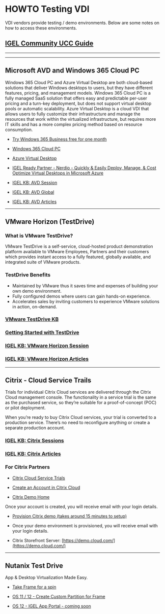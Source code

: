 # HOWTO Testing VDI

VDI vendors provide testing / demo environments. Below are some notes on how to access these environments.

## [IGEL Community UCC Guide](https://igel-community.github.io/IGEL-Docs-v02/Docs/HOWTO-UCC/)

----------

-----

## Microsoft AVD and Windows 365 Cloud PC

Windows 365 Cloud PC and Azure Virtual Desktop are both cloud-based solutions that deliver Windows desktops to users, but they have different features, pricing, and management models. Windows 365 Cloud PC is a fully managed SaaS solution that offers easy and predictable per-user pricing and a turn-key deployment, but does not support virtual desktop pools or automatic scalability. Azure Virtual Desktop is a cloud VDI that allows users to fully customize their infrastructure and manage the resources that work within the virtualized infrastructure, but requires more IT skills and has a more complex pricing method based on resource consumption.

- [Try Windows 365 Business free for one month](https://www.microsoft.com/en-us/windows-365/business/windows-365-free-trial-b)

- [Windows 365 Cloud PC](https://www.microsoft.com/en-us/windows-365)

- [Azure Virtual Desktop](https://azure.microsoft.com/en-us/products/virtual-desktop)

- [IGEL Ready Partner - Nerdio - Quickly & Easily Deploy, Manage, & Cost Optimize Virtual Desktops in Microsoft Azure](https://getnerdio.com/)

- [IGEL KB: AVD Session](https://kb.igel.com/igelos-11.08/en/avd-session-63804667.html)

- [IGEL KB: AVD Global](https://kb.igel.com/igelos-11.08/en/avd-global-63804664.html)

- [IGEL KB: AVD Articles](https://kb.igel.com/igelos-11.08/en/microsoft-azure-virtual-desktop-avd-63802873.html)

-----

## VMware Horizon (TestDrive)

### What is VMware TestDrive?

VMware TestDrive is a self-service, cloud-hosted product demonstration platform available to VMware Employees, Partners and their customers which provides instant access to a fully featured, globally available, and integrated suite of VMware products.

### TestDrive Benefits

- Maintained by VMware thus it saves time and expenses of building your own demo environment.
- Fully configured demos where users can gain hands-on experience.
- Accelerates sales by inviting customers to experience VMware solutions in action, on-demand.

### [VMware TestDrive KB](https://kb.vmtestdrive.com/)

### [Getting Started with TestDrive](https://kb.vmtestdrive.com/a/1543022-getting-started-with-testdrive)

### [IGEL KB: VMware Horizon Session](https://kb.igel.com/igelos-11.08/en/horizon-client-session-63804424.html)

### [IGEL KB:  VMware Horizon Articles](https://kb.igel.com/igelos-11.08/en/vmware-horizon-63802798.html)

-----

## Citrix  - Cloud Service Trails

Trials for individual Citrix Cloud services are delivered through the Citrix Cloud management console. The functionality in a service trial is the same as the purchased service, so they’re suitable for a proof-of-concept (POC) or pilot deployment.

When you’re ready to buy Citrix Cloud services, your trial is converted to a production service. There’s no need to reconfigure anything or create a separate production account.

### [IGEL KB: Citrix Sessions](https://kb.igel.com/igelos-11.08/en/citrix-63804297.html)

### [IGEL KB: Citrix Articles](https://kb.igel.com/igelos-11.08/en/citrix-63802641.html)

### For Citrix Partners

- [Citrix Cloud Service Trials](https://docs.citrix.com/en-us/citrix-cloud/overview/citrix-cloud-service-trials.html)

- [Create an Account in Citrix Cloud](https://www.citrix.com/welcome/create-account.html)

- [Citrix Demo Home](https://demo.citrix.com)

Once your account is created, you will receive email with your login details.

- [Provision Citrix demo (takes around 15 minutes to setup)](htts://demo.citrix.com/provision)

- Once your demo environment is provisioned, you will receive email with your login details.

- Citrix Storefront Server: [https://demo.cloud.com/](https://demo.cloud.com/)

-----

## Nutanix Test Drive

App & Desktop Virtualization Made Easy.

- [Take Frame for a spin](https://www.nutanix.com/products/frame/test-drive)

- [OS 11 / 12 - Create Custom Partition for Frame](https://github.com/IGEL-Community/IGEL-Custom-Partitions/tree/master/CP_Source/Apps/Nutanix_Frame)

- [OS 12 - IGEL App Portal - coming soon](https://app.igel.com/)